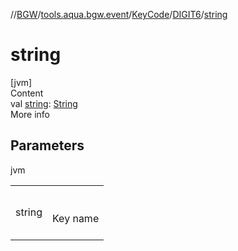 //[BGW](../../../../index.md)/[tools.aqua.bgw.event](../../index.md)/[KeyCode](../index.md)/[DIGIT6](index.md)/[string](string.md)



# string  
[jvm]  
Content  
val [string](string.md): [String](https://kotlinlang.org/api/latest/jvm/stdlib/kotlin/-string/index.html)  
More info  


## Parameters  
  
jvm  
  
| | |
|---|---|
| <a name="tools.aqua.bgw.event/KeyCode.DIGIT6/string/#/PointingToDeclaration/"></a>string| <a name="tools.aqua.bgw.event/KeyCode.DIGIT6/string/#/PointingToDeclaration/"></a><br><br>Key name<br><br>|
  
  



